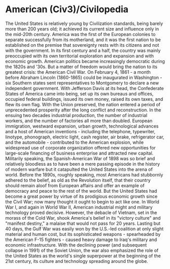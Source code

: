 # American (Civ3)/Civilopedia

 
The United States is relatively young by Civilization standards, being barely more than 200 years old; it achieved its current size and influence only in the mid-20th century. America was the first of the European colonies to separate successfully from its motherland, and it was the first nation to be established on the premise that sovereignty rests with its citizens and not with the government. In its first century and a half, the country was mainly preoccupied with its own territorial exploration and expansion and with economic growth. American politics became increasingly democratic during the 1820s and '30s. But a matter of freedom would bring the nation to its greatest crisis: the American Civil War. On February 4, 1861 - a month before Abraham Lincoln (1860-1865) could be inaugurated in Washington - six Southern states sent representatives to Montgomery to declare a new independent government. With Jefferson Davis at its head, the Confederate States of America came into being, set up its own bureaus and offices, occupied federal buildings, issued its own money, raised its own taxes, and flew its own flag.
With the Union preserved, the nation entered a period of unprecedented prosperity after the long conflict and reconstruction. In the ensuing two decades industrial production, the number of industrial workers, and the number of factories all more than doubled. European immigration, westward expansion, urban growth, technological advances and a host of American inventions - including the telephone, typewriter, linotype, phonograph, electric light, cash register, air brake, refrigerator car, and the automobile - contributed to the American explosion, while widespread use of corporate organization offered new opportunities for large-scale financing of business enterprise and attracted new capital.
Militarily speaking, the Spanish-American War of 1898 was so brief and relatively bloodless as to have been a mere passing episode in the history of modern warfare but it catapulted the United States into the arena of world. Before the 1890s, roughly speaking, most Americans had stubbornly adhered to the belief, as old as the Revolution itself, that their country should remain aloof from European affairs and offer an example of democracy and peace to the rest of the world. But the United States had become a great power by virtue of its prodigious economic growth since the Civil War; now many thought it ought to begin to act like one. In World War I, and again in World War II, American industrial might and military technology proved decisive. However, the debacle of Vietnam, set in the morass of the Cold War, shook America's belief in its "victory culture" and "manifest destiny," a malaise that would not pass for 20 years. Lasting but 40 days, the Gulf War was easily won by the U.S.-led coalition at only slight material and human cost, but its sophisticated weapons - spearheaded by the American F-15 fighters - caused heavy damage to Iraq's military and economic infrastructure. With the declining power (and subsequent collapse in 1991) of the Soviet Union, the war also emphasized the role of the United States as the world's single superpower at the beginning of the 21st century, its culture and technology spreading around the globe.